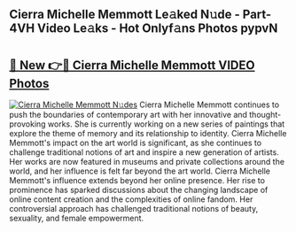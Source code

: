 ## Cierra Michelle Memmott Le𝚊ked N𝚞de - Part-4VH Video Le𝚊ks - Hot Onlyf𝚊ns Photos pypvN

# <h2><a href="http://ab17557.deff.icu/?id=Cierra+Michelle+Memmott">🔗 New 👉🔴 Cierra Michelle Memmott VIDEO Photos</a></h2>

[![Cierra Michelle Memmott N𝚞des](https://i.imgur.com/rIISA9y.gif)](http://ab17557.deff.icu/?id=Cierra+Michelle+Memmott)
Cierra Michelle Memmott continues to push the boundaries of contemporary art with her innovative and thought-provoking works. She is currently working on a new series of paintings that explore the theme of memory and its relationship to identity. Cierra Michelle Memmott's impact on the art world is significant, as she continues to challenge traditional notions of art and inspire a new generation of artists. Her works are now featured in museums and private collections around the world, and her influence is felt far beyond the art world. Cierra Michelle Memmott's influence extends beyond her online presence. Her rise to prominence has sparked discussions about the changing landscape of online content creation and the complexities of online fandom. Her controversial approach has challenged traditional notions of beauty, sexuality, and female empowerment.
